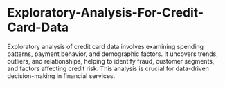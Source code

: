 # Exploratory-Analysis-For-Credit-Card-Data
 Exploratory analysis of credit card data involves examining spending patterns, payment behavior, and demographic factors. It uncovers trends, outliers, and relationships, helping to identify fraud, customer segments, and factors affecting credit risk. This analysis is crucial for data-driven decision-making in financial services.
